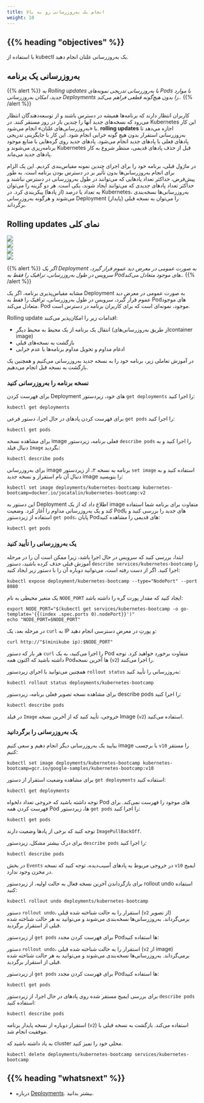 ```yaml
---
title: انجام یک به‌روزرسانی رو به بالا
weight: 10
---
```


## {{% heading "objectives" %}}

با استفاده از kubectl یک به‌روزرسانی غلتان انجام دهید.

## به‌روزرسانی یک برنامه


{{% alert %}}
_به‌ Rolling updates با به‌روزرسانی تدریجی نمونه‌های Pods با موارد جدید، امکان به‌روزرسانی Deployments را بدون هیچ‌گونه قطعی فراهم می‌کند.._
{{% /alert %}}

کاربران انتظار دارند که برنامه‌ها همیشه در دسترس باشند و از توسعه‌دهندگان انتظار می‌رود که نسخه‌های جدید آنها را چندین بار در روز مستقر کنند. در Kubernetes این کار با «به‌روزرسانی‌های غلتان» انجام می‌شود. **rolling updates** اجازه می‌دهد تا به‌روزرسانی استقرار بدون هیچ گونه خرابی انجام شود. این کار با جایگزینی تدریجی پادهای فعلی با پادهای جدید انجام می‌شود. پادهای جدید روی گره‌هایی با منابع موجود برنامه‌ریزی می‌شوند و Kubernetes قبل از حذف پادهای قدیمی، منتظر شروع به کار پادهای جدید می‌ماند.

در ماژول قبلی، برنامه خود را برای اجرای چندین نمونه مقیاس‌بندی کردیم. این یک الزام برای انجام به‌روزرسانی‌ها بدون تأثیر بر در دسترس بودن برنامه است.
به طور پیش‌فرض، حداکثر تعداد پادهایی که می‌توانند در طول به‌روزرسانی در دسترس نباشند
و حداکثر تعداد پادهای جدیدی که می‌توانند ایجاد شوند، یکی است. هر دو گزینه را می‌توان به تعداد یا درصد (از پادها) پیکربندی کرد. در Kubernetes، به‌روزرسانی‌ها
نسخه‌بندی می‌شوند و هرگونه به‌روزرسانی Deployment را می‌توان به نسخه قبلی (پایدار) برگرداند.

## Rolling updates نمای کلی

<!-- animation -->
<div class="col-md-8">
  <div id="myCarousel" class="carousel" data-ride="carousel" data-interval="3000">
    <div class="carousel-inner" role="listbox">
      <div class="item carousel-item active">
        <img src="/docs/tutorials/kubernetes-basics/public/images/module_06_rollingupdates1.svg">
      </div>
      <div class="item carousel-item">
        <img src="/docs/tutorials/kubernetes-basics/public/images/module_06_rollingupdates2.svg">
      </div>
      <div class="item carousel-item">
        <img src="/docs/tutorials/kubernetes-basics/public/images/module_06_rollingupdates3.svg">
      </div>
      <div class="item carousel-item">
        <img src="/docs/tutorials/kubernetes-basics/public/images/module_06_rollingupdates4.svg">
      </div>
    </div>
  </div>
</div>

{{% alert %}}
_اگر یک Deployment به صورت عمومی در معرض دید عموم قرار گیرد، سرویس در طول به‌روزرسانی، ترافیک را فقط به Podهای موجود متعادل می‌کند.._
{{% /alert %}}

مشابه مقیاس‌پذیری برنامه، اگر یک Deployment به صورت عمومی در معرض دید عموم قرار گیرد، سرویس در طول به‌روزرسانی، ترافیک را فقط به Podهای موجود متعادل می‌کند. Pod موجود، نمونه‌ای است که برای کاربران برنامه در دسترس است.

Rolling update اقدامات زیر را امکان‌پذیر می‌کنند:

* انتقال یک برنامه از یک محیط به محیط دیگر (از طریق به‌روزرسانی‌هایcontainer image)
* بازگشت به نسخه‌های قبلی
* ادغام مداوم و تحویل مداوم برنامه‌ها با عدم خرابی


در آموزش تعاملی زیر، برنامه خود را به نسخه جدید به‌روزرسانی می‌کنیم و همچنین یک بازگشت به نسخه قبل انجام می‌دهیم.


### نسخه برنامه را به‌روزرسانی کنید

برای فهرست کردن Deployment های خود، زیردستور `get deployments` را اجرا کنید:

```shell
kubectl get deployments
```

برای فهرست کردن پادهای در حال اجرا، دستور فرعی `get pods` را اجرا کنید:


```shell
kubectl get pods
```
برای مشاهده نسخه image فعلی برنامه، زیردستور `describe pods` را اجرا کنید و به دنبال فیلد `Image` بگردید:

```shell
kubectl describe pods
```
برای به‌روزرسانی image برنامه به نسخه ۲، از زیردستور `set image` استفاده کنید و به دنبال آن نام استقرار و نسخه جدید image را بنویسید:

```shell
kubectl set image deployments/kubernetes-bootcamp kubernetes-bootcamp=docker.io/jocatalin/kubernetes-bootcamp:v2
```
این دستور به Deployment اطلاع داد که از یک image متفاوت برای برنامه شما استفاده کند و یک به‌روزرسانی مداوم را آغاز کرد. وضعیت Podهای جدید را بررسی کنید و با استفاده از زیردستور `get pods`، پایان Podهای قدیمی را مشاهده کنید:

```shell
kubectl get pods
```

### یک به‌روزرسانی را تأیید کنید

ابتدا، بررسی کنید که سرویس در حال اجرا باشد، زیرا ممکن است آن را در مرحله آموزش قبلی حذف کرده باشید، دستور `describe services/kubernetes-bootcamp` را اجرا کنید. اگر از دست رفته است، می‌توانید دوباره آن را با دستور زیر ایجاد کنید:


```shell
kubectl expose deployment/kubernetes-bootcamp --type="NodePort" --port 8080
```

یک متغیر محیطی به نام `NODE_PORT` ایجاد کنید که مقدار پورت گره را داشته باشد:

```shell
export NODE_PORT="$(kubectl get services/kubernetes-bootcamp -o go-template='{{(index .spec.ports 0).nodePort}}')"
echo "NODE_PORT=$NODE_PORT"
```

در مرحله بعد، یک `curl` به IP و پورتِ در معرضِ دسترسی انجام دهید:

```shell
curl http://"$(minikube ip):$NODE_PORT"
```

هر بار که دستور `curl` را اجرا می‌کنید، به یک Pod متفاوت برخورد خواهید کرد. توجه داشته باشید که اکنون همه Podها آخرین نسخه (`v2`) را اجرا می‌کنند.

همچنین می‌توانید با اجرای زیردستور `rollout status` به‌روزرسانی را تأیید کنید:

```shell
kubectl rollout status deployments/kubernetes-bootcamp
```

برای مشاهده نسخه تصویر فعلی برنامه، زیردستور describe pods را اجرا کنید:

```shell
kubectl describe pods
```

در فیلد `Image` خروجی، تأیید کنید که از آخرین نسخه Image (`v2`) استفاده می‌کنید.


### یک به‌روزرسانی را برگردانید

بیایید یک به‌روزرسانی دیگر انجام دهیم و سعی کنیم image با برچسب `v10` را مستقر کنیم:


```shell
kubectl set image deployments/kubernetes-bootcamp kubernetes-bootcamp=gcr.io/google-samples/kubernetes-bootcamp:v10
```

برای مشاهده وضعیت استقرار از دستور `get deployments` استفاده کنید:

```shell
kubectl get deployments
```

توجه داشته باشید که خروجی تعداد دلخواه Pod های موجود را فهرست نمی‌کند. برای فهرست کردن همه Pod ها، زیردستور `get pods` را اجرا کنید:


```shell
kubectl get pods
```

توجه کنید که برخی از پادها وضعیت  دارند
`ImagePullBackOff`.

برای درک بیشتر مشکل، زیردستور `describe pods` را اجرا کنید:


```shell
kubectl describe pods
```

در بخش `Events` در خروجی مربوط به پادهای آسیب‌دیده، توجه کنید که نسخه `v10` ایمیج در مخزن وجود ندارد.



برای بازگرداندن آخرین نسخه فعال به حالت اولیه، از زیردستور rollout undo استفاده کنید:

```shell
kubectl rollout undo deployments/kubernetes-bootcamp
```
دستور `rollout undo`، استقرار را به حالت شناخته شده قبلی (`v2` از تصویر) برمی‌گرداند. به‌روزرسانی‌ها نسخه‌بندی می‌شوند و می‌توانید به هر حالت شناخته شده قبلی از استقرار برگردید.

از زیردستور `get pods` برای فهرست کردن مجدد Podها استفاده کنید:

دستور `rollout undo`، استقرار را به حالت شناخته شده قبلی (`v2` از image) برمی‌گرداند. به‌روزرسانی‌ها نسخه‌بندی می‌شوند و می‌توانید به هر حالت شناخته شده قبلی از استقرار برگردید.

از زیردستور `get pods` برای فهرست کردن مجدد Podها استفاده کنید:


```shell
kubectl get pods
```

برای بررسی ایمیج مستقر شده روی پادهای در حال اجرا، از زیردستور `describe pods` استفاده کنید:


```shell
kubectl describe pods
```

استقرار دوباره از نسخه پایدار برنامه (`v2`) استفاده می‌کند. بازگشت به نسخه قبلی با موفقیت انجام شد.

به یاد داشته باشید که cluster محلی خود را تمیز کنید.

```shell
kubectl delete deployments/kubernetes-bootcamp services/kubernetes-bootcamp
```

## {{% heading "whatsnext" %}}

* درباره [Deployments](/docs/concepts/workloads/controllers/deployment/). بیشتر بدانید.
